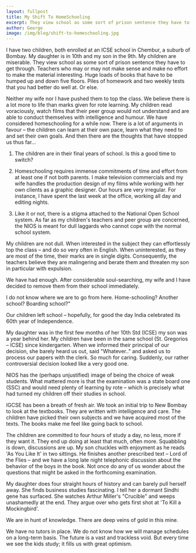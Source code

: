 ```yaml
---
layout: fullpost
title: My Shift To HomeSchooling
excerpt: They view school as some sort of prison sentence they have to get through - George
author: George
image: /img/blog/shift-to-homeschooling.jpg
---
```


I have two children, both enrolled at an ICSE school in Chembur, a suburb of Bombay. My daughter is in 10th and my son in the 9th. My children are miserable. They view school as some sort of prison sentence they have to get through. Teachers who may or may not make sense and make no effort to make the material interesting. Huge loads of books that have to be humped up and down five floors. Piles of homework and two weekly tests that you had better do well at. Or else.

Neither my wife nor I have pushed them to top the class. We believe there is a lot more to life than marks given for rote learning. My children read voraciously, watch films that their peer group would not understand and are able to conduct themselves with intelligence and humour. We have considered homeschooling for a while now. There is a lot of arguments in favour – the children can learn at their own pace, learn what they need to and set their own goals. And then there are the thoughts that have stopped us thus far…

1. The children are in their final years of school. Is this a good time to switch?

2. Homeschooling requires immense commitments of time and effort from at least one if not both parents. I make television commercials and my wife handles the production design of my films while working with her own clients as a graphic designer. Our hours are very irregular. For instance, I have spent the last week at the office, working all day and editing nights.

3. Like it or not, there is a stigma attached to the National Open School system. As far as my children's teachers and peer group are concerned, the NIOS is meant for dull laggards who cannot cope with the normal school system.

My children are not dull. When interested in the subject they can effortlessly top the class – and do so very often in English. When uninterested, as they are most of the time, their marks are in single digits. Consequently, the teachers believe they are malingering and berate them and threaten my son in particular with expulsion.

We have had enough. After considerable soul-searching, my wife and I have decided to remove them from their school immediately.

I do not know where we are to go from here. Home-schooling? Another school? Boarding school?"

Our children left school – hopefully, for good the day India celebrated its 60th year of Independence.

My daughter was in the first few months of her 10th Std (ICSE) my son was a year behind her. My children have been in the same school (St. Gregorios – ICSE) since kindergarten. When we informed their principal of our decision, she barely heard us out, said "Whatever.." and asked us to process our papers with the clerk. So much for caring. Suddenly, our rather controversial decision looked like a very good one.

NIOS has the (perhaps unjustified) image of being the choice of weak students. What mattered more is that the examination was a state board one (SSC) and would need plenty of learning by rote – which is precisely what had turned my children off their studies in school.

IGCSE has been a breath of fresh air. We took an initial trip to New Bombay to look at the textbooks. They are written with intelligence and care. The children have picked their own subjects and we have acquired most of the texts. The books make me feel like going back to school.

The children are committed to four hours of study a day, no less, more if they want it. They end up doing at least that much, often more. Squabbling is down, discussions are up. My son chuckles with enjoyment as he reads 'As You Like It' in two sittings. He finishes another prescribed text – Lord of the Flies – and we have a long late night telephonic discussion about the behavior of the boys in the book. Not once do any of us wonder about the questions that might be asked in the forthcoming examination.

My daughter does four straight hours of history and can barely pull herself away. She finds business studies fascinating. I tell her a dormant Sindhi gene has surfaced. She watches Arthur Miller's "Crucible" and weeps unashamedly at the end. They argue over who gets first shot at 'To Kill a Mockingbird'.

We are in hunt of knowledge. There are deep veins of gold in this mine.

We have no tutors in place. We do not know how we will manage schedules on a long-term basis. The future is a vast and trackless void. But every time we see the kids study; it fills us with great optimism.
